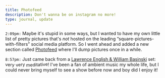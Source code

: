 ```yaml
---
title: Photofeed
description: Don't wanna be on instagram no more!
type: journal, update
---
```


<style>
.oh-shit-tilted,
.no-way-jose,
.crap-again {
	display: inline-block;
}
.oh-shit-tilted {
	-webkit-transform: rotate(3deg);
	-moz-transform: rotate(3deg);
	transform: rotate(3deg);
}
.crap-again {
	-webkit-transform: rotate(-5deg);
	-moz-transform: rotate(-5deg);
	transform: rotate(-5deg);
}
.no-way-jose {
	-webkit-transform: rotate(-2.5deg);
	-moz-transform: rotate(-2.5deg);
	transform: rotate(-2.5deg);
}
</style>

`2:09pm:` Maybe it's stupid in some ways, but I wanted to have my own little list of pretty pictures that's _not_ hosted on the leading “square-pictures-with-filters” social media platform. So I went ahead and added a new section called [Photofeed](/blog/photofeed) where I'll dump pictures once in a while.

`8:57pm:` Just came back from a [Lawrence English & William Basinski](https://www.last.fm/music/William+Basinski+%252B+Lawrence+English) set: <span class="oh-shit-tilted">very</span> <span class="crap-again">very</span> <span class="no-way-jose">meditative</span>! I've been a fan of ambient music my whole life, but I could never bring myself to see a show before now and boy did I enjoy it!
